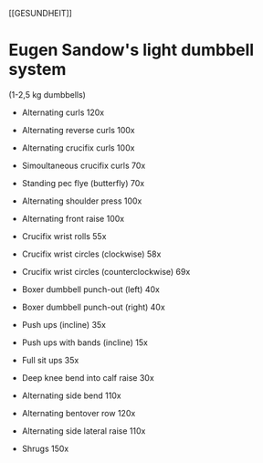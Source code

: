 [[GESUNDHEIT]]  

# Eugen Sandow's light dumbbell system  

(1-2,5 kg dumbbells)

- Alternating curls 120x
- Alternating reverse curls 100x
- Alternating crucifix curls 100x
- Simoultaneous crucifix curls 70x
- Standing pec flye (butterfly) 70x
- Alternating shoulder press 100x
- Alternating front raise 100x

- Crucifix wrist rolls 55x
- Crucifix wrist circles (clockwise) 58x
- Crucifix wrist circles (counterclockwise) 69x

- Boxer dumbbell punch-out (left) 40x
- Boxer dumbbell punch-out (right) 40x
- Push ups (incline) 35x
- Push ups with bands (incline) 15x
- Full sit ups 35x
- Deep knee bend into calf raise 30x

- Alternating side bend 110x 

- Alternating bentover row 120x
- Alternating side lateral raise 110x

- Shrugs 150x

